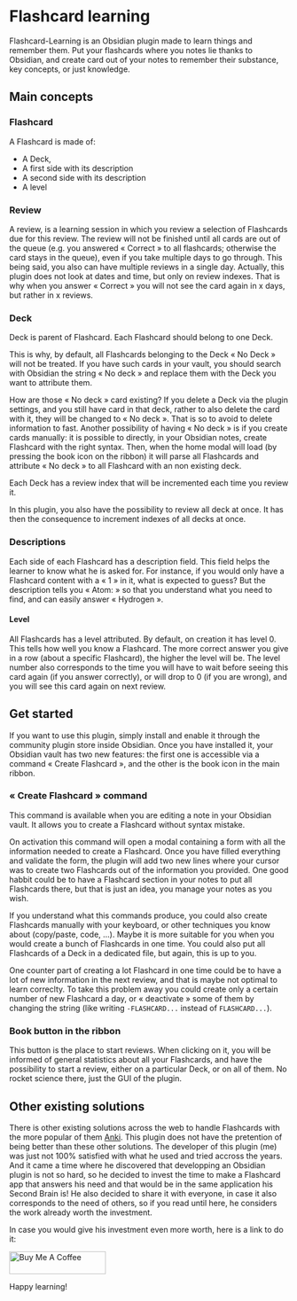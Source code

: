# Flashcard learning

Flashcard-Learning is an Obsidian plugin made to learn things and remember them. 
Put your flashcards where you notes lie thanks to Obsidian, and create card out of your notes to remember their substance, key concepts, or just knowledge.

## Main concepts

### Flashcard

A Flashcard is made of: 
- A Deck, 
- A first side with its description
- A second side with its description
- A level

### Review

A review, is a learning session in which you review a selection of Flashcards due for this review. The review will not be finished until all cards are out of the queue (e.g. you answered « Correct » to all flashcards; otherwise the card stays in the queue), even if you take multiple days to go through. This being said, you also can have multiple reviews in a single day. Actually, this plugin does not look at dates and time, but only on review indexes. That is why when you answer « Correct » you will not see the card again in x days, but rather in x reviews.

### Deck

Deck is parent of Flashcard. Each Flashcard should belong to one Deck. 

This is why, by default, all Flashcards belonging to the Deck « No Deck » will not be treated. If you have such cards in your vault, you should search with Obsidian the string « No deck » and replace them with the Deck you want to attribute them.

How are those « No deck » card existing? If you delete a Deck via the plugin settings, and you still have card in that deck, rather to also delete the card with it, they will be changed to « No deck ». That is so to avoid to delete information to fast. Another possibility of having « No deck » is if you create cards manually: it is possible to directly, in your Obsidian notes, create Flashcard with the right syntax. Then, when the home modal will load (by pressing the book icon on the ribbon) it will parse all Flashcards and attribute « No deck » to all Flashcard with an non existing deck. 

Each Deck has a review index that will be incremented each time you review it.

In this plugin, you also have the possibility to review all deck at once. It has then the consequence to increment indexes of all decks at once.

### Descriptions

Each side of each Flashcard has a description field. This field helps the learner to know what he is asked for. For instance, if you would only have a Flashcard content with a « 1 » in it, what is expected to guess? But the description tells you « Atom: » so that you understand what you need to find, and can easily answer « Hydrogen ».

#### Level

All Flashcards has a level attributed. By default, on creation it has level 0. This tells how well you know a Flashcard. The more correct answer you give in a row (about a specific Flashcard), the higher the level will be. The level number also corresponds to the time you will have to wait before seeing this card again (if you answer correctly), or will drop to 0 (if you are wrong), and you will see this card again on next review.


## Get started

If you want to use this plugin, simply install and enable it through the community plugin store inside Obsidian. 
Once you have installed it, your Obsidian vault has two new features: the first one is accessible via a command « Create Flashcard », and the other is the book icon in the main ribbon.

### « Create Flashcard » command

This command is available when you are editing a note in your Obsidian vault. It allows you to create a Flashcard without syntax mistake. 

On activation this command will open a modal containing a form with all the information needed to create a Flashcard. Once you have filled everything and validate the form, the plugin will add two new lines where your cursor was to create two Flashcards out of the information you provided. One good habbit could be to have a Flashcard section in your notes to put all Flashcards there, but that is just an idea, you manage your notes as you wish.

If you understand what this commands produce, you could also create Flashcards manually with your keyboard, or other techniques you know about (copy/paste, code, ...). Maybe it is more suitable for you when you would create a bunch of Flashcards in one time. You could also put all Flashcards of a Deck in a dedicated file, but again, this is up to you.

One counter part of creating a lot Flashcard in one time could be to have a lot of new information in the next review, and that is maybe not optimal to learn correclty. 
To take this problem away you could create only a certain number of new Flashcard a day, or « deactivate » some of them by changing the string (like writing `-FLASHCARD...` instead of `FLASHCARD...`).

### Book button in the ribbon

This button is the place to start reviews. When clicking on it, you will be informed of general statistics about all your Flashcards, and have the possibility to start a review, either on a particular Deck, or on all of them. No rocket science there, just the GUI of the plugin.


## Other existing solutions

There is other existing solutions across the web to handle Flashcards with the more popular of them [Anki](https://apps.ankiweb.net/). This plugin does not have the pretention of being better than these other solutions. The developer of this plugin (me) was just not 100% satisfied with what he used and tried accross the years. And it came a time where he discovered that developping an Obsidian plugin is not so hard, so he decided to invest the time to make a Flashcard app that answers his need and that would be in the same application his Second Brain is! He also decided to share it with everyone, in case it also corresponds to the need of others, so if you read until here, he considers the work already worth the investment.

In case you would give his investment even more worth, here is a link to do it:

<a href="https://www.buymeacoffee.com/gaetanmuck" target="_blank"><img src="https://cdn.buymeacoffee.com/buttons/default-orange.png" alt="Buy Me A Coffee" height="41" width="174"></a>


Happy learning!
